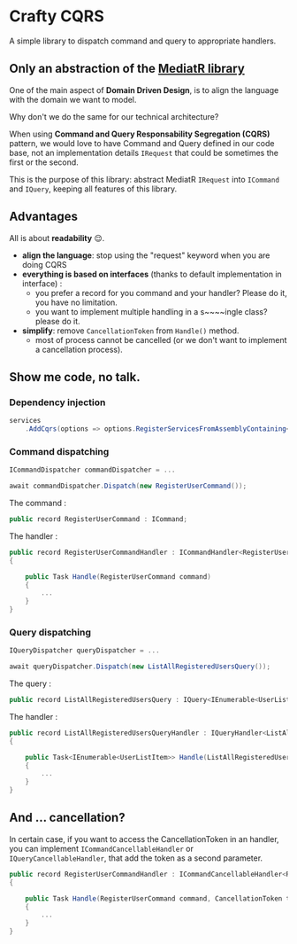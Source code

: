 # Crafty CQRS

A simple library to dispatch command and query to appropriate handlers.

## Only an abstraction of the [MediatR library](https://github.com/jbogard/MediatR)

One of the main aspect of **Domain Driven Design**, is to align the language with the domain we want to model.

Why don't we do the same for our technical architecture?

When using **Command and Query Responsability Segregation (CQRS)** pattern, we would love to have Command and Query
defined in our code base, not an implementation details `IRequest` that could be sometimes the first or the second.

This is the purpose of this library: abstract MediatR `IRequest` into `ICommand` and `IQuery`, keeping all features of this library.

## Advantages

All is about **readability** 😌.

- **align the language**: stop using the "request" keyword when you are doing CQRS
- **everything is based on interfaces** (thanks to default implementation in interface) : 
  - you prefer a record for you command and your handler? Please do it, you have no limitation.
  - you want to implement multiple handling in a s~~~~ingle class? please do it. 
- **simplify**: remove `CancellationToken` from `Handle()` method.
  - most of process cannot be cancelled (or we don't want to implement a cancellation process).

## Show me code, no talk.

### Dependency injection

```csharp
services
    .AddCqrs(options => options.RegisterServicesFromAssemblyContaining<XXX>())
```

### Command dispatching

```csharp
ICommandDispatcher commandDispatcher = ...

await commandDispatcher.Dispatch(new RegisterUserCommand());
```

The command :
```csharp
public record RegisterUserCommand : ICommand;
```

The handler :
```csharp
public record RegisterUserCommandHandler : ICommandHandler<RegisterUserCommand>
{

    public Task Handle(RegisterUserCommand command)
    {
        ...
    }
}
```

### Query dispatching

```csharp
IQueryDispatcher queryDispatcher = ...

await queryDispatcher.Dispatch(new ListAllRegisteredUsersQuery());
```

The query :
```csharp
public record ListAllRegisteredUsersQuery : IQuery<IEnumerable<UserListItem>>;
```

The handler :
```csharp
public record ListAllRegisteredUsersQueryHandler : IQueryHandler<ListAllRegisteredUsersQuery, IEnumerable<UserListItem>>
{

    public Task<IEnumerable<UserListItem>> Handle(ListAllRegisteredUsersQuery query)
    {
        ...
    }
}
```

## And ... cancellation?

In certain case, if you want to access the CancellationToken in an handler, 
you can implement `ICommandCancellableHandler` or `IQueryCancellableHandler`, that add the token as a second parameter.

```csharp
public record RegisterUserCommandHandler : ICommandCancellableHandler<RegisterUserCommand>
{

    public Task Handle(RegisterUserCommand command, CancellationToken token)
    {
        ...
    }
}
```